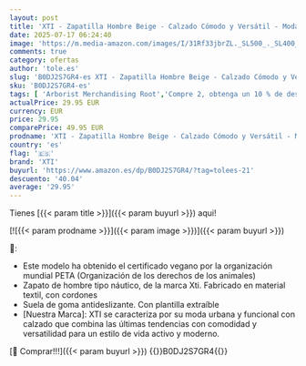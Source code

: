 ```yaml
---
layout: post
title: 'XTI - Zapatilla Hombre Beige - Calzado Cómodo y Versátil - Moda Casual - Modelo 14404702  Talla 41 '
date: 2025-07-17 06:24:40
image: 'https://m.media-amazon.com/images/I/31Rf33jbrZL._SL500_._SL400_.jpg'
comments: true
category: ofertas
author: 'tole.es'
slug: 'B0DJ2S7GR4-es XTI - Zapatilla Hombre Beige - Calzado Cómodo y Versátil -...'
sku: 'B0DJ2S7GR4-es'
tags: [ 'Arborist Merchandising Root','Compre 2, obtenga un 10 % de descuento','Compre 2, obtenga un 10 % de descuento_Shoes 1','Moda','Moda Hombre','Self Service','Special Features Stores','Zapatillas casual para hombre','Zapatillas deportivas y de moda para hombre','Zapatos para hombre','c8538d25-3af9-48d3-aeff-5f3ce5572a36_0','c8538d25-3af9-48d3-aeff-5f3ce5572a36_1701','xti','zapatilla','🇪🇸', ]
actualPrice: 29.95 EUR
currency: EUR
price: 29.95
comparePrice: 49.95 EUR
prodname: 'XTI - Zapatilla Hombre Beige - Calzado Cómodo y Versátil - Moda Casual - Modelo 14404702  Talla 41 '
country: 'es'
flag: '🇪🇸'
brand: 'XTI'
buyurl: 'https://www.amazon.es/dp/B0DJ2S7GR4/?tag=tolees-21'
descuento: '40.04'
average: '29.95'
---
```


Tienes [{{< param title >}}]({{< param buyurl >}}) aqui!

[![{{< param prodname >}}]({{< param image >}})]({{< param buyurl >}})

🔎:

- Este modelo ha obtenido el certificado vegano por la organización mundial PETA (Organización de los derechos de los animales)
- Zapato de hombre tipo náutico, de la marca Xti. Fabricado en material textil, con cordones
- Suela de goma antideslizante. Con plantilla extraíble
- [Nuestra Marca]: XTI se caracteriza por su moda urbana y funcional con calzado que combina las últimas tendencias con comodidad y versatilidad para un estilo de vida activo y moderno.

[🛒 Comprar!!!]({{< param buyurl >}})
{{<world>}}B0DJ2S7GR4{{</world>}}
